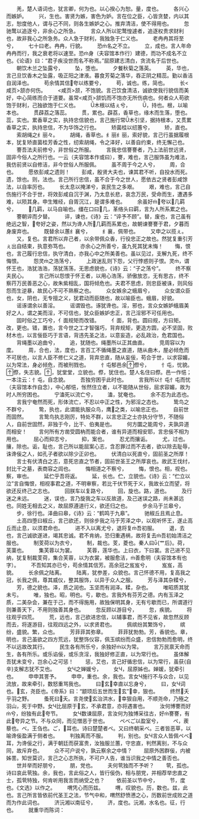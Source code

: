 <!-- { "loadSidebar": true } -->
　　羌，楚人语词也，犹言卿，何为也。以心揆心为恕。量，度也。
　　各兴心而嫉妒。
　　兴，生也。害贤为嫉，害色为妒。言在位之臣，心皆贪婪，内以其志，恕度他人，谓与己不同，则各生嫉妒之心。推弃清洁，使不得用也。
　　忽驰鹜以追逐兮，非余心之所急。
　　言众人所以驼鹜惶遽者，追逐权贵求财利也，故非我心之所急务。众人急于财利，我独急于仁义也。
　　老冉冉其将至兮，
　　七十曰老。冉冉，行貌。
　　恐名之不立。
　　立，成也。言人年命冉冉而行，我之衰老将以速至。恐身（夫容馆本作行）建德，而功不成名不立也。《论语》曰：“君子疾没世而名不称焉。”屈原建志清白，贪流名于后世也。
　　朝饮木兰之坠露兮，
　　坠，堕也。
　　夕餐秋菊之落英。
　　英，华也，言己旦饮香木之坠露，吸正阳之津液。暮食芳菊之落华，吞正阴之精蕊。勤以香洁自润泽也。
　　苟余情其信夸以练要兮，
　　苟，诚也。练，简也。
　　长<咸页>颔亦何伤。
　　<咸页>颔，不饱貌。言己饮食清洁，诚欲使我行貌信而美好，中心简练而合于道要。虽常<咸页>颔饥而不饱亦无所伤病也。何者众人苟欲饱于财利，己独欲饱于仁义也。
　　木根以结ぇ兮，
　　，持也。根，以喻本也。
　　贯薜荔之落蕊。
　　贯，累也。薜荔，香草也，缘木而生落，堕也。蕊，实也。累香草之实，执持忠信貌也，言己施行常木引坚，据持根本，又贯累香草之实，执持忠信，不为华饰之行也。
　　矫菌桂以纫蕙兮，
　　矫，直也。
　　索胡绳之纟丽々。
　　胡绳，香草也。纟丽纟丽，索好貌，言己行虽据履根本，犹复矫直菌桂芳香之性，纫索胡绳，令之泽好，以善自约束，终无懈己也。
　　謇吾法夫前修兮，非世俗之所服。
　　言我忠信謇謇者，乃上法前世远贤，固非今俗人之所行也。一云（夫容馆本作或曰），謇，难也，言己服饰虽为难法，我仿前贤以自修洁，非今世俗人所服佩。
　　虽不周于今之人兮，
　　周，合也。
　　愿依彭咸之遗则！
　　彭咸，殷贤大夫也，谏其君不听，自投水而死。遗，馀也。则，法也。言己所行忠信，虽不合于今之世人，愿依古之贤者彭咸馀法，以自率厉也。
　　长太息以掩涕兮，哀民生之多艰。
　　艰，难也，言己自伤施行不合于世，将效彭咸自沉于渊，乃太息长悲，哀念万民，受命而生，遭遇多难，以陨其身。申生雉经，自胥沉江，是谓多难也。
　　余虽好夸以几羁兮，
　　几羁，以马自喻也。缰在口曰几，革络头曰羁，言为人所系累之也。
　　謇朝谇而夕替。
　　谇，谏也，《诗》云：“谇予不顾”。替，废也，言己虽有绝远之智，夸好之姿，然以为谗人所几羁而系累也，故朝谏謇謇于君，夕暮而身废弃也。
　　既替余以蕙纟襄兮，
　　纟襄，佩带也。
　　又申之以揽ぇ。
　　又，复也。言君所以弃己者，以余带佩众香，行役忠正之故也。然犹复重引芳ぇ出自结束，执意弥笃也。
　　亦余心之所善兮，虽九死其犹未悔！
　　悔，恨也，言己履行忠信，执守清白，亦我心中之所美善也。虽以见过，支解九死，终不悔恨。
　　怨灵之浩荡兮，
　　上政迷乱则下怨，父行悖惑则子恨。灵，谓怀王也，浩犹浩浩，荡犹荡荡，无思虑貌也，《诗》云：“子之荡兮”。
　　终不察夫民心。
　　言己所以怨恨于怀王者，以用心浩荡，骄傲放恣，无有思古，终不察荇万民善恶之心，故朱紫相乱，国将倾危也。夫君不思虑，则忠臣被诛，则风俗怨而生逆暴，故民心不可不熟察之也。
　　众女嫉余之蛾眉兮，
　　众女谓众臣也，女，阴也，无专擅之义，犹君动而臣随也，故以喻臣也。蛾眉，好貌。
　　谣诼谓余以善淫。
　　谣谓毁也。诼犹谗也。淫，邪也，言众女嫉妒蛾眉美好之人，谓之美而淫，不可信也，犹众臣嫉妒忠正，言己淫邪不可任用也。
　　固时俗之工巧兮，亻面规矩而改错。
　　亻面，背也。圆曰规，方曰矩。改，更也。错，置也，言今世之工才智强巧，背弃规矩，更造方圆，必不坚固，败材木也，以言佞臣巧于言语，背违先圣之法，以意妄造，必乱政治，危君国也。
　　背绳墨以追曲兮，
　　追，犹随也。绳墨所以正其曲直。
　　竞周容以为度。
　　周，合也，法，度也，言百工不循绳墨之直道，随从曲木，屋必倾危而不可居也，以言人臣不修仁义之道，背弃忠直，随从妄佞，苟合于世，以求容媚，以为常法，身必倾危，而被刑戮也。
　　忄屯郁邑余傺兮，
　　忄屯，忧貌。傺，失志貌。，犹堂堂，立貌也。傺，犹住也。楚人名住曰傺。邑一作悒；一本注云：忄屯，自念貌。
　　吾独穷困乎此时也。
　　言我所以忄屯忄屯而忧（夫容馆本作自念），中心郁悒，怅然住立者，以不能随从世俗，屈求容媚，故为时人所穷困也。
　　宁溘死以流亡兮，
　　溘，犹奄也。
　　余不忍为此态也。
　　言我宁奄然而死，形体流亡，不忍以中正之性，为邪淫之态也。
　　鸷鸟之不群兮，
　　鸷，执也，此谓能执服众鸟，鹰之类，以喻忠正也。
　　自前世而固然。
　　言鸷鸟执志刚厉，特处不群，以言忠正之士亦执分守节，不随俗人，自前世固然，非独于今，比干、伯夷是也。
　　何方圜之能周兮，夫孰异道而相安！
　　言何所有方凿受圆枘而能合者，谁有异道而相安耶，言忠佞不相为用也。
　　屈心而抑志兮，
　　抑，案也。
　　忍尤而攘诟。
　　尤，过也。攘，除也。诟，耻也，言己所以能屈案心志，含忍罪过而不去者，欲以除去耻辱，诛谗佞之人，如孔子者欲以除少正卯也。
　　伏清白以死直兮，固前圣之所厚！
　　言士有伏清白之志，意死忠直之节者，固前世圣王之所厚哀也。故武王伐纣，封比干之墓，表商容之闾也。
　　悔相道之不察兮，
　　悔，恨也。相，视也。察，审也。
　　延伫乎吾将返。
　　延，长也。伫，立貌也。《诗》云：“伫立以泣”言自悔恨，相视事君之道，不明审察，若比干伏节死于义，我故长立而望，将欲还反终己之志也。
　　回朕车以复路兮，
　　回，旋也。路，道也。
　　及行迷之未远。
　　迷，误也，言乃旋我之车以反故道，及己迷误之路，尚未甚远也。同姓无相去之义，故屈原遵道行义，欲还归之也。
　　步余马于兰皋兮，
　　步，徐行也。泽曲曰皋，《诗》云：“鹤鸣于九皋”。
　　驰椒丘且焉止息。
　　土高四堕曰椒丘，言己欲还，则徐步我之马于芳泽之中，以观听怀王，遂止高丘而止息，以须君命也。
　　进不入以离尤兮，退将复吾初服。
　　退，去也，言己诚欲遂进，竭其忠诚。君不肯纳，恐归重遇祸，故将复去吾初始清洁之服也。
　　制芰荷以为衣兮，
　　制，裁也。芰，菱也。秦人曰{艹后}。荷，芙蕖也。
　　集芙蓉以为裳。
　　芙蓉，莲华也。上曰衣，下曰裳。言己进不见纳，犹复制裁芰荷，集合芙蓉，以为衣裳，被服愈洁，善愈明（夫容馆本有也字）。
　　不吾知其亦已兮，苟余情其信芳。高余冠之岌岌兮，
　　岌岌，高貌。
　　长余佩之陆离。
　　陆离，犹参差，众貌也。言己怀德不用，复高我之冠，长我之佩，尊其威仪，整其服饰，以异于众人之服。
　　芳与泽其杂糅兮，
　　芳，德之貌也。泽，质之润也。玉坚而有润泽。糅，杂也。
　　唯昭质其犹未亏。
　　唯，独也。昭，明也。亏，歇也。言我外有芬芳之德。内有玉泽之质，二美杂会，兼在于己，而不得施用，故独保明其身，无有亏歇而已，所谓道行则兼善天下，不用则独善其身也。
　　忽反顾以游目兮，
　　忽，疾貌。
　　将往观乎四荒。
　　荒，远也，言己欲进忠信，以辅事君，而不见省，故忽然反顾而去，将遂游目，往观四远之外，以求贤君也。
　　佩缤纷其繁饰兮，
　　缤纷，盛貌。繁，众也。
　　芳菲菲其弥章。
　　菲菲犹勃勃。芳，香貌也。章，明也，言己虽欲之四方荒远，犹整饰仪容，佩玉缤纷而众盛，忠信勃勃而愈明，终不以远故改其行。
　　民生各有所乐兮，余独好以为常。
　　言万民禀天命而生，各有所乐。或乐谄佞，或乐贪淫，我独好修正直，以为常行也。
　　虽体解吾犹未变兮，岂余心之可惩！
　　惩，艾也，言己好循忠信，以为常行，虽获{自辛}支解志犹不艾也。
　　女Ч之婵媛兮，
　　女Ч，屈原姊也。婵媛，犹牵引也。
　　申申其詈予。
　　申申，重也。余，我也。言女Ч施行不与众合，以见流放，故来牵引，数怒重骂我也。
　　曰玄幸直以忘身兮，
　　曰，女Ч词也。玄，尧臣也。《帝系》曰：“颛顼后五世而生玄”幸，狠也。
　　终然夭乎羽之野。
　　蚤死曰夭。言尧使玄治洪水，幸狠自用，不顺尧命，乃殛之羽山，死于中野。女Ч比屈原于玄，不承君意，亦将遇害也。
　　汝何博謇而好兮，纷独有此夸节。
　　女Ч数谏屈原，言汝何为独博采往古，好謇謇，有此夸异之节。不与众同，而见憎恶于世也。
　　ペべご以盈室兮，
　　ペ，蒺藜也。べ，王刍也。ご，耳也。诗曰楚楚者ペ。又曰终朝采べ。三者皆恶草，以喻谗佞盈满于侧者也。
　　判独离而不服。
　　判，别也。女Ч言众人皆佩ペべ耳，为谗佞之行，满于朝廷而获富贵，汝独服兰蕙，守忠直，判然离别，不与众同，故斥弃也。
　　众不可户说兮，孰云察余之中情？
　　屈原外困群佞，内被姊詈。知世莫识，言己之心志所执，不可户人告，谁当识我之中情之善否也。
　　世并举而好朋兮，
　　朋，党也。
　　夫何茕独而不予听？
　　茕，孤也。诗曰哀此茕独。余，我也，言此俗之人，皆行佞伪，相与朋党，并相荐举忠直之士，孤茕特独，何肯听用我言而纳受之也？
　　依前圣以节中兮，
　　节，度也。《文选》以作之。
　　喟凭心而历兹。
　　喟，叹貌也。历，数也。兹，此也。言己所言皆依前代圣王之法，节气中和，喟然舒愤懑之心，历数前世成败之道而为作此词也。
　　济沅湘以南征兮，
　　济，度也。沅湘，水名也。征，行也。
　　就重华而陈词：
